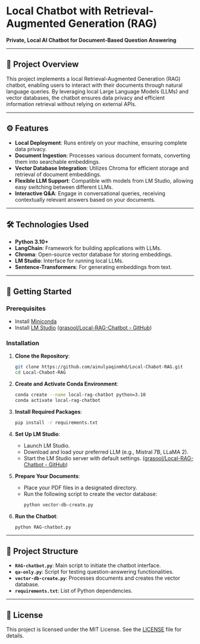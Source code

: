 # Local Chatbot with Retrieval-Augmented Generation (RAG)

**Private, Local AI Chatbot for Document-Based Question Answering**

---

## 🧠 Project Overview

This project implements a local Retrieval-Augmented Generation (RAG) chatbot, enabling users to interact with their documents through natural language queries. By leveraging local Large Language Models (LLMs) and vector databases, the chatbot ensures data privacy and efficient information retrieval without relying on external APIs.

---

## ⚙️ Features

- **Local Deployment**: Runs entirely on your machine, ensuring complete data privacy.
- **Document Ingestion**: Processes various document formats, converting them into searchable embeddings.
- **Vector Database Integration**: Utilizes Chroma for efficient storage and retrieval of document embeddings.
- **Flexible LLM Support**: Compatible with models from LM Studio, allowing easy switching between different LLMs.
- **Interactive Q&A**: Engage in conversational queries, receiving contextually relevant answers based on your documents.

---

## 🛠️ Technologies Used

- **Python 3.10+**
- **LangChain**: Framework for building applications with LLMs.
- **Chroma**: Open-source vector database for storing embeddings.
- **LM Studio**: Interface for running local LLMs.
- **Sentence-Transformers**: For generating embeddings from text.
---

## 🚀 Getting Started

### Prerequisites

- Install [Miniconda](https://docs.anaconda.com/free/miniconda/index.html)
- Install [LM Studio](https://lmstudio.ai/) ([grasool/Local-RAG-Chatbot - GitHub](https://github.com/grasool/Local-RAG-Chatbot?utm_source=chatgpt.com))

### Installation

1. **Clone the Repository**:
   ```bash
   git clone https://github.com/ainulyaqinmhd/Local-Chabot-RAG.git
   cd Local-Chabot-RAG
   ```

2. **Create and Activate Conda Environment**:
   ```bash
   conda create --name local-rag-chatbot python=3.10
   conda activate local-rag-chatbot
   ```

3. **Install Required Packages**:
   ```bash
   pip install -r requirements.txt
   ```

4. **Set Up LM Studio**:
   - Launch LM Studio.
   - Download and load your preferred LLM (e.g., Mistral 7B, LLaMA 2).
   - Start the LM Studio server with default settings. ([grasool/Local-RAG-Chatbot - GitHub](https://github.com/grasool/Local-RAG-Chatbot?utm_source=chatgpt.com))

5. **Prepare Your Documents**:
   - Place your PDF files in a designated directory.
   - Run the following script to create the vector database:
     ```bash
     python vector-db-create.py
     ```

6. **Run the Chatbot**:
   ```bash
   python RAG-chatbot.py
   ```

---

## 📁 Project Structure

- **`RAG-chatbot.py`**: Main script to initiate the chatbot interface.
- **`qa-only.py`**: Script for testing question-answering functionalities.
- **`vector-db-create.py`**: Processes documents and creates the vector database.
- **`requirements.txt`**: List of Python dependencies. 
---

## 📄 License

This project is licensed under the MIT License. See the [LICENSE](LICENSE) file for details.
